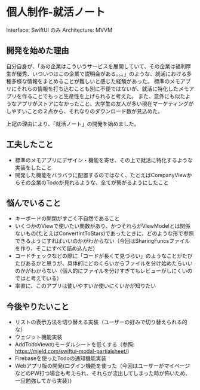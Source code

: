 # 個人制作-就活ノート
Interface: SwiftUI のみ
Architecture: MVVM

## 開発を始めた理由
自分自身が、「あの企業はこういうサービスを展開していて、その企業は福利厚生が優秀、いついつはこの企業で説明会がある。。。」のような、就活における多種多様な情報をまとめることが難しいと感じた経験があった。
標準のメモアプリにそれらの情報を打ち込むことも別に不便ではないが、就活に特化したメモアプリを作ることでもっと生産性を上げられると考えた。
また、意外にも似たようなアプリがストアになかったこと、大学生の友人が多い現在マーケティングがしやすいことの２点から、それなりのダウンロード数が見込めた。

上記の理由により、「就活ノート」の開発を始めました。

## 工夫したこと
- 標準のメモアプリにデザイン・機能を寄せ、その上で就活に特化するような実装をしたこと
- 開発した機能をバラバラに配置するのではなく、たとえばCompanyViewからその企業のTodoが見れるような、全てが繋がるようにしたこと

## 悩んでいること
- キーボードの開閉がすごく不自然であること
- いくつかのViewで使いたい関数があり、かつそれらがViewModelとは関係ないもの(たとえばConvertIntToStars)であったときに、どのような形で参照できるようにすればいいのかがわからない（今回はSharingFuncsファイルを作り、そこにすべて詰め込んだ）
- コードチェックなどの際に「コードが長くて見づらい」のようなことがたびたびあるかと思うが、具体的にどのくらいからファイルを分け始めたらいいのかがわからない（個人的にファイルを分けすぎてもレビューがしにくいのではと考えている）
- 率直に、このアプリは使いやすいか使いにくいかが知りたい

## 今後やりたいこと
- リストの表示方法を切り替える実装（ユーザーの好みで切り替えられる的な）
- ウェジット機能実装
- AddTodoViewのモーダルシートを低くする（参照: https://mjeld.com/swiftui-modal-partialsheet/)
- Firebaseを使ったTodoの通知機能実装
- Webアプリ版の開発(ログイン機能を使った（今回はユーザーがマイページなどのPW打つ場合も考えられ、それらが流出してしまった時が怖いため、一旦勉強してから実装）)
